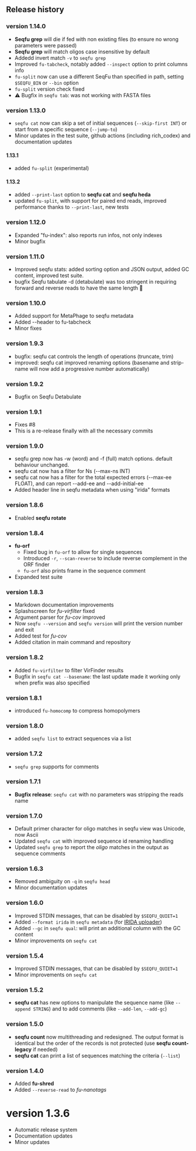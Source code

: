 ## Release history

### version 1.14.0

* **Seqfu grep** will die if fed with non existing files (to ensure no wrong parameters were passed)
* **Seqfu grep** will match oligos case insensitive by default
* Addedd invert match `-v` to `seqfu grep`
* Improved `fu-tabcheck`, notably added `--inspect` option to print columns info
* `fu-split` now can use a different SeqFu than specified in path, setting `$SEQFU_BIN` or `--bin` option
* `fu-split` version check fixed
* :warning: Bugfix in `seqfu tab`: was not working with FASTA files

### version 1.13.0

* `seqfu cat` now can skip a set of initial sequences (`--skip-first INT`) or start from a specific sequence (`--jump-to`)
* Minor updates in the test suite, github actions (including rich_codex) and documentation updates

#### 1.13.1

* added `fu-split` (experimental)

#### 1.13.2

* added `--print-last` option to **seqfu cat** and **seqfu heda**
* updated `fu-split`, with support for paired end reads, improved performance thanks to `--print-last`, new tests
  
### version 1.12.0

* Expanded "fu-index": also reports run infos, not only indexes
* Minor bugfix

### version 1.11.0

* Improved seqfu stats: added sorting option and JSON output, added GC content, improved test suite.
* bugfix Seqfu tabulate -d (detabulate) was too stringent in requiring forward and reverse reads to have the same length 🤦

### version 1.10.0
* Added support for MetaPhage to seqfu metadata
* Added --header to fu-tabcheck
* Minor fixes

### version 1.9.3

* bugfix: seqfu cat controls the length of operations (truncate, trim)
* improved: seqfu cat improved renaming options (basename and strip-name will now add a progressive number automatically)

### version 1.9.2

* Bugfix on Seqfu Detabulate

### version 1.9.1

* Fixes #8
* This is a re-release finally with all the necessary commits

### version 1.9.0

* seqfu grep now has -w (word) and -f (full) match options. default behaviour unchanged.
* seqfu cat now has a filter for Ns (--max-ns INT)
* seqfu cat now has a filter for the total expected errors (--max-ee FLOAT), and can report --add-ee and --add-initial-ee
* Added header line in seqfu metadata when using "irida" formats


### version 1.8.6

* Enabled **seqfu rotate**


### version 1.8.4

* **fu-orf**
  * Fixed bug in `fu-orf` to allow for single sequences
  * Introduced `-r`, `--scan-reverse` to include reverse complement in the ORF finder
  * `fu-orf` also prints frame in the sequence comment
* Expanded test suite


### version 1.8.3

* Markdown documentation improvements
* Splashscreen for *fu-virfilter* fixed
* Argument parser for _fu-cov_ improved
* Now `seqfu --version` and `seqfu version` will print the version number and exit
* Added test for _fu-cov_
* Added citation in main command and repository


### version 1.8.2

* Added `fu-virfilter` to filter VirFinder results
* Bugfix in `seqfu cat --basename`: the last update made it working only when prefix was also specified


### version 1.8.1

* introduced `fu-homocomp` to compress homopolymers


### version 1.8.0

* added `seqfu list` to extract sequences via a list


### version 1.7.2

* `seqfu grep` supports for comments


### version 1.7.1

* **Bugfix release**: `seqfu cat` with no parameters was stripping the reads name


### version 1.7.0

* Default primer character for oligo matches in seqfu view was Unicode, now Ascii
* Updated `seqfu cat` with improved sequence id renaming handling
* Updated `seqfu grep` to report the _oligo_ matches in the output as sequence comments


### version 1.6.3

* Removed ambiguity on `-q` in `seqfu head`
* Minor documentation updates

### version 1.6.0

* Improved STDIN messages, that can be disabled by `$SEQFU_QUIET=1`
* Added `--format irida` in `seqfu metadata` (for [IRIDA uploader](https://github.com/phac-nml/irida-uploader))
* Added `--gc` in `seqfu qual`: will print an additional column with the GC content
* Minor improvements on `seqfu cat`


### version 1.5.4

* Improved STDIN messages, that can be disabled by `$SEQFU_QUIET=1`
* Minor improvements on `seqfu cat`

### version 1.5.2

* **seqfu cat** has new options to manipulate the sequence name (like `--append STRING`) and to add comments (like  `--add-len`, `--add-gc`)

### version 1.5.0

* **seqfu count** now multithreading and redesigned. The output format is identical but  the order of the records is not protected (use **seqfu count-legacy** if needed)
* **seqfu cat** can print a list of sequences matching the criteria (`--list`)

### version 1.4.0

* Added **fu-shred**
* Added  `--reverse-read` to *fu-nanotags*

# version 1.3.6

* Automatic release system
* Documentation updates
* Minor updates